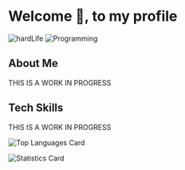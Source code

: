 # Welcome :wave:, to my profile  

![hardLife](https://github.com/BaerLucky/BaerLucky/assets/130244853/9e7e3878-2c8f-42de-8dc1-314da01fca48)
![Programming](https://github.com/BaerLucky/BaerLucky/assets/130244853/ac54e7bb-3397-4ea4-8cbe-d80e20f0ad05)

## About Me

THIS IS A WORK IN PROGRESS

## Tech Skills

THIS IS A WORK IN PROGRESS

![Top Languages Card](https://github-readme-stats.vercel.app/api/top-langs/?username=BaerLucky&theme=highcontrast&show)

![Statistics Card](https://github-readme-stats.vercel.app/api/stats/?username=BaerLucky&theme=highcontrast&show)
